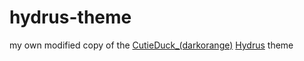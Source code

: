 # hydrus-theme
my own modified copy of the [CutieDuck_(darkorange)](https://github.com/hydrusnetwork/hydrus/blob/master/static/qss/CutieDuck_(darkorange).qss) [Hydrus](https://github.com/hydrusnetwork/hydrus) theme
